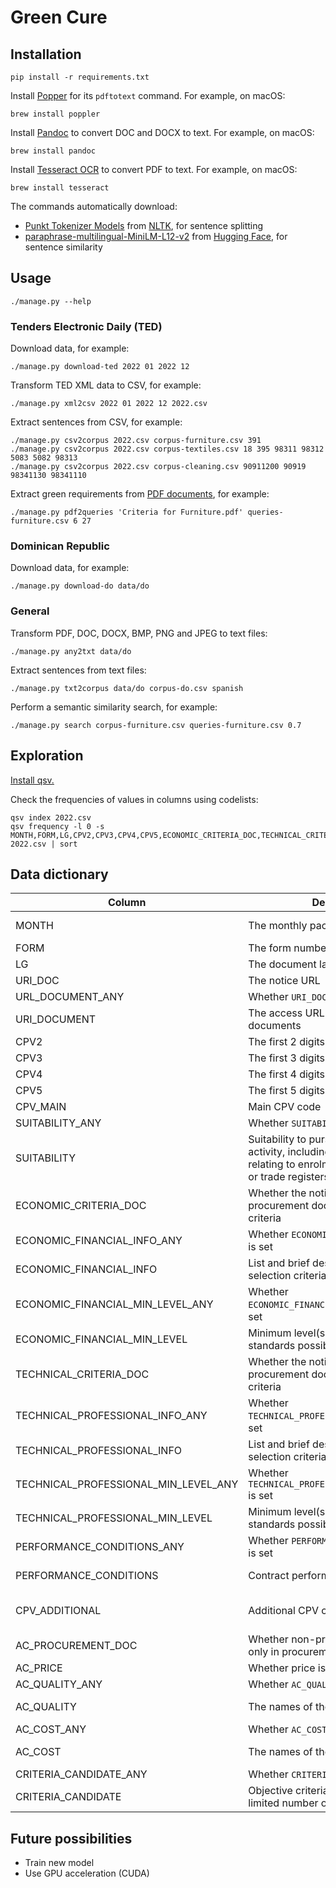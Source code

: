 # Green Cure

## Installation

```shell
pip install -r requirements.txt
```

Install [Popper](https://poppler.freedesktop.org) for its `pdftotext` command. For example, on macOS:

```shell
brew install poppler
```

Install [Pandoc](https://pandoc.org) to convert DOC and DOCX to text. For example, on macOS:

```shell
brew install pandoc
```

Install [Tesseract OCR](https://github.com/tesseract-ocr/tesseract) to convert PDF to text. For example, on macOS:

```shell
brew install tesseract
```

The commands automatically download:

- [Punkt Tokenizer Models](https://www.nltk.org/nltk_data/) from [NLTK](https://www.nltk.org), for sentence splitting
- [paraphrase-multilingual-MiniLM-L12-v2](https://huggingface.co/sentence-transformers/paraphrase-multilingual-MiniLM-L12-v2) from [Hugging Face](https://huggingface.co/models?pipeline_tag=sentence-similarity&sort=trending&search=multilingual), for sentence similarity

## Usage

```shell
./manage.py --help
```

### Tenders Electronic Daily (TED)

Download data, for example:

```shell
./manage.py download-ted 2022 01 2022 12
```

Transform TED XML data to CSV, for example:

```shell
./manage.py xml2csv 2022 01 2022 12 2022.csv
```

Extract sentences from CSV, for example:

```shell
./manage.py csv2corpus 2022.csv corpus-furniture.csv 391
./manage.py csv2corpus 2022.csv corpus-textiles.csv 18 395 98311 98312 5083 5082 98313
./manage.py csv2corpus 2022.csv corpus-cleaning.csv 90911200 90919 98341130 98341110
```

Extract green requirements from [PDF documents](https://green-business.ec.europa.eu/green-public-procurement/gpp-criteria-and-requirements_en), for example:

```shell
./manage.py pdf2queries 'Criteria for Furniture.pdf' queries-furniture.csv 6 27
```

### Dominican Republic

Download data, for example:

```shell
./manage.py download-do data/do
```

### General

Transform PDF, DOC, DOCX, BMP, PNG and JPEG to text files:

```shell
./manage.py any2txt data/do
```

Extract sentences from text files:

```shell
./manage.py txt2corpus data/do corpus-do.csv spanish
```

Perform a semantic similarity search, for example:

```shell
./manage.py search corpus-furniture.csv queries-furniture.csv 0.7
```

## Exploration

[Install qsv.](https://github.com/jqnatividad/qsv#installation-options)

Check the frequencies of values in columns using codelists:

```shell
qsv index 2022.csv
qsv frequency -l 0 -s MONTH,FORM,LG,CPV2,CPV3,CPV4,CPV5,ECONOMIC_CRITERIA_DOC,TECHNICAL_CRITERIA_DOC,AC_PROCUREMENT_DOC,AC_PRICE,SUITABILITY_ANY,ECONOMIC_FINANCIAL_INFO_ANY,ECONOMIC_FINANCIAL_MIN_LEVEL_ANY,TECHNICAL_PROFESSIONAL_INFO_ANY,TECHNICAL_PROFESSIONAL_MIN_LEVEL_ANY,PERFORMANCE_CONDITIONS_ANY,AC_QUALITY_ANY,AC_COST_ANY,CRITERIA_CANDIDATE_ANY 2022.csv | sort
```

## Data dictionary

| Column | Description | Required | Format | Example |
| - | - | - | - | - |
| MONTH | The monthly package | ✓ | YYYY-MM | 2022-01 |
| FORM | The form number | ✓ | codelist | F02 |
| LG | The document language | ✓ | codelist | DE |
| URI_DOC | The notice URL | ✓ | URL | |
| URL_DOCUMENT_ANY | Whether `URI_DOCUMENT` is set | ✓ | boolean | |
| URI_DOCUMENT | The access URL for procurement documents | | URL | |
| CPV2 | The first 2 digits of `CPV_MAIN` | ✓ | codelist | 30 |
| CPV3 | The first 3 digits of `CPV_MAIN` | ✓ | codelist | 301 |
| CPV4 | The first 4 digits of `CPV_MAIN` | ✓ | codelist | 3019 |
| CPV5 | The first 5 digits of `CPV_MAIN` | ✓ | codelist | 30197 |
| CPV_MAIN | Main CPV code | ✓ | codelist | 30197630 |
| SUITABILITY_ANY | Whether `SUITABILITY` is set | | boolean | |
| SUITABILITY | Suitability to pursue the professional activity, including requirements relating to enrolment on professional or trade registers | | Python list | |
| ECONOMIC_CRITERIA_DOC | Whether the notice defers to procurement documents for economic criteria | | boolean | |
| ECONOMIC_FINANCIAL_INFO_ANY | Whether `ECONOMIC_FINANCIAL_INFO_ANY` is set | | boolean | |
| ECONOMIC_FINANCIAL_INFO | List and brief description of economic selection criteria | | Python list | |
| ECONOMIC_FINANCIAL_MIN_LEVEL_ANY | Whether `ECONOMIC_FINANCIAL_MIN_LEVEL_ANY` is set | | boolean | |
| ECONOMIC_FINANCIAL_MIN_LEVEL | Minimum level(s) of economic standards possibly required | | Python list | |
| TECHNICAL_CRITERIA_DOC | Whether the notice defers to procurement documents for technical criteria | | boolean | |
| TECHNICAL_PROFESSIONAL_INFO_ANY | Whether `TECHNICAL_PROFESSIONAL_INFO_ANY` is set | | boolean | |
| TECHNICAL_PROFESSIONAL_INFO | List and brief description of technical selection criteria | | Python list | |
| TECHNICAL_PROFESSIONAL_MIN_LEVEL_ANY | Whether `TECHNICAL_PROFESSIONAL_MIN_LEVEL_ANY` is set | | boolean | |
| TECHNICAL_PROFESSIONAL_MIN_LEVEL | Minimum level(s) of technical standards possibly required | | Python list | |
| PERFORMANCE_CONDITIONS_ANY | Whether `PERFORMANCE_CONDITIONS_ANY` is set | | boolean | |
| PERFORMANCE_CONDITIONS | Contract performance conditions | | Python list | |
| CPV_ADDITIONAL | Additional CPV code(s) | | codelist, colon-separated | |
| AC_PROCUREMENT_DOC | Whether non-price criteria are stated only in procurement documents | | boolean | |
| AC_PRICE | Whether price is a criterion | | boolean | |
| AC_QUALITY_ANY | Whether `AC_QUALITY_ANY` is set | | boolean | |
| AC_QUALITY | The names of the quality criteria | | Python list | |
| AC_COST_ANY | Whether `AC_COST_ANY` is set | | boolean | |
| AC_COST | The names of the cost criteria | | Python list | |
| CRITERIA_CANDIDATE_ANY | Whether `CRITERIA_CANDIDATE_ANY` is set | ✓ | boolean | |
| CRITERIA_CANDIDATE | Objective criteria for choosing the limited number of candidates | | Python list | |

## Future possibilities

- Train new model
- Use GPU acceleration (CUDA)
